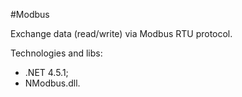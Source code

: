 #Modbus

Exchange data (read/write) via Modbus RTU protocol.

Technologies and libs:
<ul>
    <li>
        .NET 4.5.1;
    </li>
    <li>
        NModbus.dll.
    </li>
</ul>

